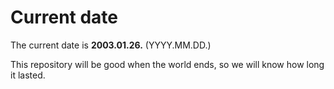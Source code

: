 # Current date

The current date is **2003.01.26.** (YYYY.MM.DD.)

This repository will be good when the world ends, so we will know how long it lasted.